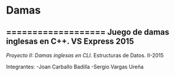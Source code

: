 # Damas
===================
Juego de damas inglesas en C++. VS Express 2015
----------------------------
*Proyecto II: Damas inglesas en CLI.*
Estructuras de Datos. II-2015

Integrantes:
-Joan Carballo Badilla
-Sergio Vargas Ureña
